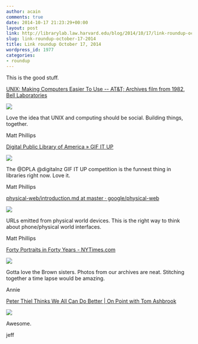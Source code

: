 ```yaml
---
author: acain
comments: true
date: 2014-10-17 21:23:29+00:00
layout: post
link: http://librarylab.law.harvard.edu/blog/2014/10/17/link-roundup-october-17-2014/
slug: link-roundup-october-17-2014
title: Link roundup October 17, 2014
wordpress_id: 1977
categories:
- roundup
---
```


This is the good stuff.

[UNIX: Making Computers Easier To Use -- AT&T; Archives film from 1982, Bell Laboratories](https://www.youtube.com/watch?v=XvDZLjaCJuw&feature=youtu.be&t=3m34s)

[![](/roundup/images/544188d06d06b.png)](https://www.youtube.com/watch?v=XvDZLjaCJuw&feature=youtu.be&t=3m34s)

Love the idea that UNIX and computing should be social. Building things, together.

Matt Phillips

[Digital Public Library of America » GIF IT UP](http://dp.la/info/gif-it-up/?utm_source=DPLA+News+List&utm_campaign=e41c25cca4-GIF_IT_UP_Announcement10_10_2014&utm_medium=email&utm_term=0_1ee988aadc-e41c25cca4-60750809)

[![](/roundup/images/543d68056f6b3.png)](http://dp.la/info/gif-it-up/?utm_source=DPLA+News+List&utm_campaign=e41c25cca4-GIF_IT_UP_Announcement10_10_2014&utm_medium=email&utm_term=0_1ee988aadc-e41c25cca4-60750809)

The @DPLA @digitalnz GIF IT UP competition is the funnest thing in libraries right now. Love it.

Matt Phillips

[physical-web/introduction.md at master · google/physical-web](https://github.com/google/physical-web/blob/master/documentation/introduction.md)

[![](/roundup/images/543403e2647aa.png)](https://github.com/google/physical-web/blob/master/documentation/introduction.md)

URLs emitted from physical world devices. This is the right way to think about phone/physical world interfaces.

Matt Phillips

[Forty Portraits in Forty Years - NYTimes.com](http://www.nytimes.com/interactive/2014/10/03/magazine/01-brown-sisters-forty-years.html?_r=1)

[![](/roundup/images/5432958e1492a.png)](http://www.nytimes.com/interactive/2014/10/03/magazine/01-brown-sisters-forty-years.html?_r=1)

Gotta love the Brown sisters.  Photos from our archives are neat.  Stitching together a time lapse would be amazing.

Annie

[Peter Thiel Thinks We All Can Do Better | On Point with Tom Ashbrook](http://onpoint.wbur.org/2014/09/29/peter-thiel-technology-politics-libertarians)

[![](/roundup/images/542ece5f16f80.png)](http://onpoint.wbur.org/2014/09/29/peter-thiel-technology-politics-libertarians)

Awesome. 

jeff
